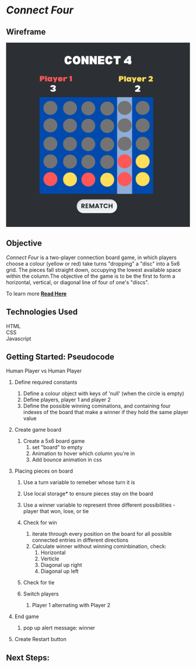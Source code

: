 # <i>Connect Four</i>


## Wireframe

<img src="wireframec4.png"/>

## Objective 

<i>Connect Four</i> is a two-player connection board game, in which players choose a colour (yellow or red) take turns "dropping" a "disc" into a 5x6 grid. The pieces fall straight down, occupying the lowest available space within the column.The objective of the game is to be the first to form a horizontal, vertical, or diagonal line of four of one's "discs". 

To learn more <a href="https://en.wikipedia.org/wiki/Connect_Four"> <b>Read Here</b></a>

## Technologies Used

HTML<br>
CSS<br>
Javascript<br>

## Getting Started: Pseudocode 

Human Player vs Human Player 

1. Define required constants 
   1. Define a colour object with keys of 'null' (when the circle is empty)
   2. Define players, player 1 and player 2
   3. Define the possible winning cominations, and containing four indexes of the board that make a winner if they hold the same player value

2. Create game board
   1. Create a 5x6 board game 
      1. set "board" to empty 
      2. Animation to hover which column you're in
      3. Add bounce animation in css 
   
3. Placing pieces on board 
   1. Use a turn variable to remeber whose turn it is
   2. Use local storage* to ensure pieces stay on the board 
   3. Use a winner variable to represent three different possibilities - player that won, lose, or tie
   4. Check for win 
      1. iterate through every position on the board for all possible connected entries in different directions 
      2. Calculate winner without winning cominbination, check:
         1. Horizontal 
         2. Verticle 
         3. Diagonal up right 
         4. Diagonal up left 
   
   5. Check for tie
   
   6. Switch players 
      1. Player 1 alternating with Player 2

4. End game 
   1. pop up alert message: winner

5. Create Restart button 

## Next Steps: 


